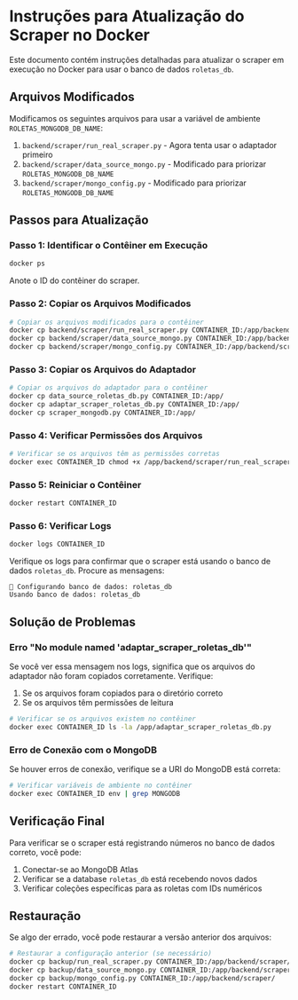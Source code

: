 # Instruções para Atualização do Scraper no Docker

Este documento contém instruções detalhadas para atualizar o scraper em execução no Docker para usar o banco de dados `roletas_db`.

## Arquivos Modificados

Modificamos os seguintes arquivos para usar a variável de ambiente `ROLETAS_MONGODB_DB_NAME`:

1. `backend/scraper/run_real_scraper.py` - Agora tenta usar o adaptador primeiro
2. `backend/scraper/data_source_mongo.py` - Modificado para priorizar `ROLETAS_MONGODB_DB_NAME`
3. `backend/scraper/mongo_config.py` - Modificado para priorizar `ROLETAS_MONGODB_DB_NAME`

## Passos para Atualização

### Passo 1: Identificar o Contêiner em Execução

```bash
docker ps
```

Anote o ID do contêiner do scraper.

### Passo 2: Copiar os Arquivos Modificados

```bash
# Copiar os arquivos modificados para o contêiner
docker cp backend/scraper/run_real_scraper.py CONTAINER_ID:/app/backend/scraper/
docker cp backend/scraper/data_source_mongo.py CONTAINER_ID:/app/backend/scraper/
docker cp backend/scraper/mongo_config.py CONTAINER_ID:/app/backend/scraper/
```

### Passo 3: Copiar os Arquivos do Adaptador

```bash
# Copiar os arquivos do adaptador para o contêiner
docker cp data_source_roletas_db.py CONTAINER_ID:/app/
docker cp adaptar_scraper_roletas_db.py CONTAINER_ID:/app/
docker cp scraper_mongodb.py CONTAINER_ID:/app/
```

### Passo 4: Verificar Permissões dos Arquivos

```bash
# Verificar se os arquivos têm as permissões corretas
docker exec CONTAINER_ID chmod +x /app/backend/scraper/run_real_scraper.py
```

### Passo 5: Reiniciar o Contêiner

```bash
docker restart CONTAINER_ID
```

### Passo 6: Verificar Logs

```bash
docker logs CONTAINER_ID
```

Verifique os logs para confirmar que o scraper está usando o banco de dados `roletas_db`. Procure as mensagens:

```
🔧 Configurando banco de dados: roletas_db
Usando banco de dados: roletas_db
```

## Solução de Problemas

### Erro "No module named 'adaptar_scraper_roletas_db'"

Se você ver essa mensagem nos logs, significa que os arquivos do adaptador não foram copiados corretamente. Verifique:

1. Se os arquivos foram copiados para o diretório correto
2. Se os arquivos têm permissões de leitura

```bash
# Verificar se os arquivos existem no contêiner
docker exec CONTAINER_ID ls -la /app/adaptar_scraper_roletas_db.py
```

### Erro de Conexão com o MongoDB

Se houver erros de conexão, verifique se a URI do MongoDB está correta:

```bash
# Verificar variáveis de ambiente no contêiner
docker exec CONTAINER_ID env | grep MONGODB
```

## Verificação Final

Para verificar se o scraper está registrando números no banco de dados correto, você pode:

1. Conectar-se ao MongoDB Atlas
2. Verificar se a database `roletas_db` está recebendo novos dados
3. Verificar coleções específicas para as roletas com IDs numéricos

## Restauração

Se algo der errado, você pode restaurar a versão anterior dos arquivos:

```bash
# Restaurar a configuração anterior (se necessário)
docker cp backup/run_real_scraper.py CONTAINER_ID:/app/backend/scraper/
docker cp backup/data_source_mongo.py CONTAINER_ID:/app/backend/scraper/
docker cp backup/mongo_config.py CONTAINER_ID:/app/backend/scraper/
docker restart CONTAINER_ID
``` 